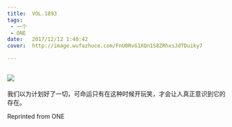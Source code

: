 ```yaml
---
title:	VOL.1893
tags:
 - 一个
 - ONE
date:	2017/12/12 1:40:42
cover:	http://image.wufazhuce.com/FnU8RvG1XQn1S8ZRhxsJdTDuiky7

---
```

![](http://image.wufazhuce.com/FnU8RvG1XQn1S8ZRhxsJdTDuiky7)
---

我们以为计划好了一切，可命运只有在这种时候开玩笑，才会让人真正意识到它的存在。
 
Reprinted from ONE
